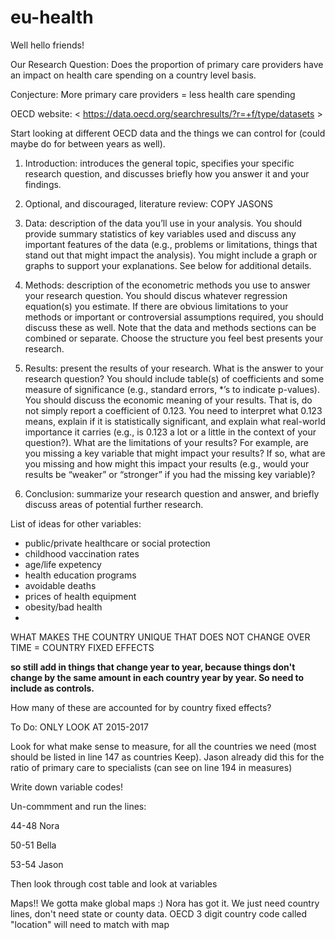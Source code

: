 # eu-health

Well hello friends!

Our Research Question: Does the proportion of primary care providers have an impact on health care spending on a country level basis. 

Conjecture: More primary care providers = less health care spending

OECD website: < https://data.oecd.org/searchresults/?r=+f/type/datasets >

Start looking at different OECD data and the things we can control for (could maybe do for between years as well).

1) Introduction: introduces the general topic, specifies your specific research question, and discusses briefly how you answer it and your findings.

2) Optional, and discouraged, literature review: COPY JASONS

3) Data: description of the data you’ll use in your analysis. You should provide summary statistics of key variables used and discuss any important features of the data (e.g., problems or limitations, things that stand out that might impact the analysis). You might include a graph or graphs to support your explanations. See below for additional details.

4) Methods: description of the econometric methods you use to answer your research question. You should discus whatever regression equation(s) you estimate. If there are obvious limitations to your methods or important or controversial assumptions required, you should discuss these as well. Note that the data and methods sections can be combined or separate. Choose the structure you feel best presents your research.

5) Results: present the results of your research. What is the answer to your research question? You should include table(s) of coefficients and some measure of significance (e.g., standard errors, *’s to indicate p-values). You should discuss the economic meaning of your results. That is, do not simply report a coefficient of 0.123. You need to interpret what 0.123 means, explain if it is statistically significant, and explain what real-world importance it carries (e.g., is 0.123 a lot or a little in the context of your question?). What are the limitations of your results? For example, are you missing a key variable that might impact your results? If so, what are you missing and how might this impact your results (e.g., would your results be “weaker” or “stronger” if you had the missing key variable)?

6) Conclusion: summarize your research question and answer, and briefly discuss areas of potential further research.


List of ideas for other variables:
- public/private healthcare or social protection
- childhood vaccination rates
- age/life expetency
- health education programs
- avoidable deaths
- prices of health equipment
- obesity/bad health
- 

WHAT MAKES THE COUNTRY UNIQUE THAT DOES NOT CHANGE OVER TIME = COUNTRY FIXED EFFECTS

**so still add in things that change year to year, because things don't change by the same amount in each country year by year. So need to include as controls.**


How many of these are accounted for by country fixed effects?


To Do: ONLY LOOK AT 2015-2017

Look for what make sense to measure, for all the countries we need (most should be listed in line 147 as countries Keep). Jason already did this for the ratio of primary care to specialists (can see on line 194 in measures)

Write down variable codes! 

Un-commment and run the lines:

44-48 Nora

50-51 Bella

53-54 Jason

Then look through cost table and look at variables

Maps!! We gotta make global maps :) Nora has got it. We just need country lines, don't need state or county data. OECD 3 digit country code called "location" will need to match with map